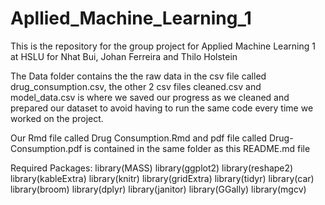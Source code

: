 # Apllied_Machine_Learning_1

This is the repository for the group project for Applied Machine Learning 1 at 
HSLU for Nhat Bui, Johan Ferreira and Thilo Holstein

The Data folder contains the the raw data in the csv file called 
drug_consumption.csv, the other 2 csv files cleaned.csv and model_data.csv is
where we saved our progress as we cleaned and prepared our dataset to avoid 
having to run the same code every time we worked on the project.

Our Rmd file called Drug Consumption.Rmd and pdf file called
Drug-Consumption.pdf is contained in the same folder as this
README.md file

Required Packages:
library(MASS)
library(ggplot2)
library(reshape2)
library(kableExtra)
library(knitr)
library(gridExtra)
library(tidyr)
library(car)
library(broom)
library(dplyr)
library(janitor)
library(GGally)
library(mgcv)